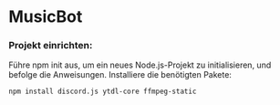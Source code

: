 # MusicBot

### Projekt einrichten:
Führe npm init aus, um ein neues Node.js-Projekt zu initialisieren, und befolge die Anweisungen.
Installiere die benötigten Pakete:
```bash
npm install discord.js ytdl-core ffmpeg-static
```